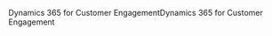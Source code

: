 <span data-ttu-id="2df13-101">Dynamics 365 for Customer Engagement</span><span class="sxs-lookup"><span data-stu-id="2df13-101">Dynamics 365 for Customer Engagement</span></span>
